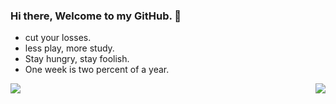 ### Hi there, Welcome to my GitHub. 👋

- cut your losses.
- less play, more study.
- Stay hungry, stay foolish.
- One week is two percent of a year.
<!--
**HyxiaoGe/HyxiaoGe** is a ✨ _special_ ✨ repository because its `README.md` (this file) appears on your GitHub profile.

Here are some ideas to get you started:

- 🔭 I’m currently working on ...
- 🌱 I’m currently learning ...
- 👯 I’m looking to collaborate on ...
- 🤔 I’m looking for help with ...
- 💬 Ask me about ...
- 📫 How to reach me: ...
- 😄 Pronouns: ...
- ⚡ Fun fact: ...
-->

  <p align="left">
    <a href="https://github.com/anuraghazra/github-readme-stats">
      <img align="left" src="https://github-readme-stats-wine-two-91.vercel.app/api/top-langs?username=HyxiaoGe&hide=javascript,css,html,php,freemarker,scss,stylus&count_private=true&show_icons=true&layout=compact"/>
    </a>
    <a href="https://github.com/anuraghazra/github-readme-stats">
      <img align="right"  src="https://github-readme-stats-wine-two-91.vercel.app/api?username=HyxiaoGe&show_icons=true&include_all_commits=true&layout=compact&count_private=true"/>
    </a>
  </p>

